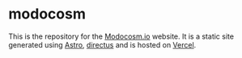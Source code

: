 # modocosm
This is the repository for the [Modocosm.io](https://modocosm.io) website. It is a static site generated using [Astro](https://astro.build/), [directus](https://directus.io/) and is hosted on [Vercel](https://vercel.com/).
